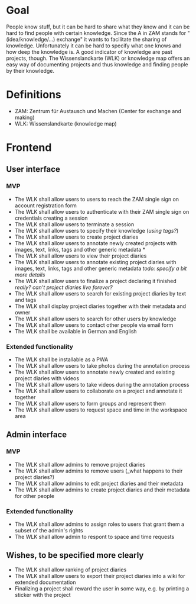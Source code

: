 # Goal

People know stuff, but it can be hard to share what they know and it can be hard to find people with certain knowledge.
Since the A in ZAM stands for "(idea/knowledge/...) exchange" it wants to facilitate the sharing of knowledge.
Unfortunately it can be hard to specify what one knows and how deep the knowledge is. A good indicator of knowledge are past projects, though.
The Wissenslandkarte (WLK) or knowledge map offers an easy way of documenting projects and thus knowledge and finding people by their knowledge.

# Definitions
- ZAM: Zentrum für Austausch und Machen (Center for exchange and making)
- WLK: Wissenslandkarte (knowledge map)

# Frontend

## User interface

### MVP

- The WLK shall allow users to users to reach the ZAM single sign on account registration form
- The WLK shall allow users to authenticate with their ZAM single sign on credentials creating a session
- The WLK shall allow users to terminate a session
- The WLK shall allow users to specify their knowledge (_using tags?_)
- The WLK shall allow users to create project diaries
- The WLK shall allow users to annotate newly created projects with images, text, links, tags and other generic metadata *
- The WLK shall allow users to view their project diaries
- The WLK shall allow users to annotate existing project diaries with images, text, links, tags and other generic metadata _todo: specify a bit more details_
- The WLK shall allow users to finalize a project declaring it finished _really? can't project diaries live forever?_
- The WLK shall allow users to search for existing project diaries by text  and tags
- The WLK shall display project diaries together with their metadata and owner
- The WLK shall allow users to search for other users by knowledge
- The WLK shall allow users to contact other people via email form
- The WLK shall be available in German and English

### Extended functionality

- The WLK shall be installable as a PWA
- The WLK shall allow users to take photos during the annotation process
- The WLK shall allow users to annotate newly created and existing project diaries with videos
- The WLK shall allow users to take videos during the annotation process
- The WLK shall allow users to collaborate on a project and annotate it together
- The WLK shall allow users to form groups and represent them
- The WLK shall allow users to request space and time in the workspace area

## Admin interface

### MVP

- The WLK shall allow admins to remove project diaries
- The WLK shall allow admins to remove users (_what happens to their project diaries?)
- The WLK shall allow admins to edit project diaries and their metadata
- The WLK shall allow admins to create project diaries and their metadata for other people

### Extended functionality

- The WLK shall allow admins to assign roles to users that grant them a subset of the admin's rights
- The WLK shall allow admin to respont to space and time requests


## Wishes, to be specified more clearly

- The WLK shall allow ranking of project diaries
- The WLK shall allow users to export their project diaries into a wiki for extended documentation 
- Finalizing a project shall reward the user in some way, e.g. by printing a sticker with the project